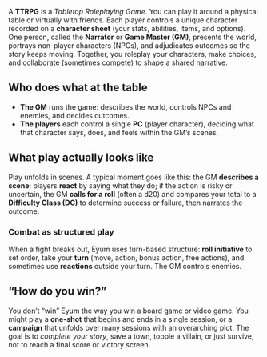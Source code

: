 A **TTRPG** is a _Tabletop Roleplaying Game_. You can play it around a physical table or virtually with friends. Each player controls a unique character recorded on a **character sheet** (your stats, abilities, items, and options). One person, called the **Narrator** or **Game Master (GM)**, presents the world, portrays non-player characters (NPCs), and adjudicates outcomes so the story keeps moving. Together, you roleplay your characters, make choices, and collaborate (sometimes compete) to shape a shared narrative.
## Who does what at the table
- **The GM** runs the game: describes the world, controls NPCs and enemies, and decides outcomes.
- **The players** each control a single **PC** (player character), deciding what that character says, does, and feels within the GM’s scenes.
## What play actually looks like
Play unfolds in scenes. A typical moment goes like this: the GM **describes a scene**; players **react** by saying what they do; if the action is risky or uncertain, the GM **calls for a roll** (often a d20) and compares your total to a **Difficulty Class (DC)** to determine success or failure, then narrates the outcome.
### Combat as structured play
When a fight breaks out, Eyum uses turn-based structure: **roll initiative** to set order, take your **turn** (move, action, bonus action, free actions), and sometimes use **reactions** outside your turn. The GM controls enemies.
## “How do you win?”
You don’t “win” Eyum the way you win a board game or video game. You might play a **one-shot** that begins and ends in a single session, or a **campaign** that unfolds over many sessions with an overarching plot. The goal is to _complete your story_, save a town, topple a villain, or just survive, not to reach a final score or victory screen.
